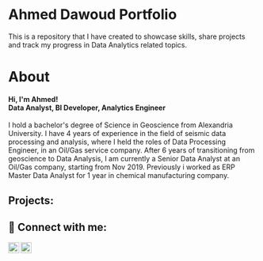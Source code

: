 # Ahmed Dawoud Portfolio

This is a repository that I have created to showcase skills, share projects and track my progress in Data Analytics related topics.

# About
<h4>Hi, I'm Ahmed! <br/><a>Data Analyst</a>, <a>BI Developer</a>, <a>Analytics Engineer</a></h4>

I hold a bachelor's degree of Science in Geoscience from Alexandria University. I have 4 years of experience in the field of seismic data processing and analysis, where I held the roles of Data Processing Engineer, in an Oil/Gas service company. After 6 years of transitioning from geoscience to Data Analysis, I am currently a Senior Data Analyst at an Oil/Gas company, starting from Nov 2019. Previously i worked as ERP Master Data Analyst for 1 year in chemical manufacturing company.<br/>

<h2> Projects:</h2>



<h2> 🤳 Connect with me:</h2>

[<img align="left" alt="AhmedDawoud | OutLook" width="22px" src="https://cdn.jsdelivr.net/npm/simple-icons@v3/icons/microsoftoutlook.svg" />][outlook]
[<img align="left" alt="AhmedDawoud | LinkedIn" width="22px" src="https://cdn.jsdelivr.net/npm/simple-icons@v3/icons/linkedin.svg" />][linkedin]

[outlook]: https://www.ahmed_daoud90@hotmail.com
[linkedin]: https://www.linkedin.com/in/ahmed-dawoud-964a5b148



